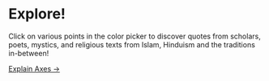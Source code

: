# Explore!
Click on various points in the color picker to discover quotes from scholars, poets, mystics, and religious texts from Islam, Hinduism and the traditions in-between!
<p class="link"><a href="#vertical_axis">Explain Axes &#8594;</a></p>
